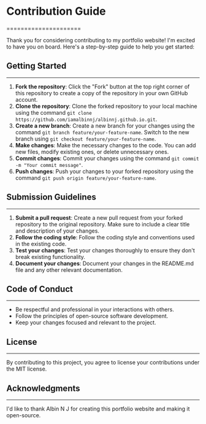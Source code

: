 # Contribution Guide
=====================

Thank you for considering contributing to my portfolio website! I'm excited to have you on board. Here's a step-by-step guide to help you get started:

## Getting Started
-------------------

1. **Fork the repository**: Click the "Fork" button at the top right corner of this repository to create a copy of the repository in your own GitHub account.
2. **Clone the repository**: Clone the forked repository to your local machine using the command `git clone https://github.com/iamalbinnj/albinnj.github.io.git`.
3. **Create a new branch**: Create a new branch for your changes using the command `git branch feature/your-feature-name`. Switch to the new branch using `git checkout feature/your-feature-name`.
4. **Make changes**: Make the necessary changes to the code. You can add new files, modify existing ones, or delete unnecessary ones.
5. **Commit changes**: Commit your changes using the command `git commit -m "Your commit message"`.
6. **Push changes**: Push your changes to your forked repository using the command `git push origin feature/your-feature-name`.

## Submission Guidelines
-----------------------

1. **Submit a pull request**: Create a new pull request from your forked repository to the original repository. Make sure to include a clear title and description of your changes.
2. **Follow the coding style**: Follow the coding style and conventions used in the existing code.
3. **Test your changes**: Test your changes thoroughly to ensure they don't break existing functionality.
4. **Document your changes**: Document your changes in the README.md file and any other relevant documentation.

## Code of Conduct
------------------

* Be respectful and professional in your interactions with others.
* Follow the principles of open-source software development.
* Keep your changes focused and relevant to the project.

## License
----------

By contributing to this project, you agree to license your contributions under the MIT license.

## Acknowledgments
-----------------

I'd like to thank Albin N J for creating this portfolio website and making it open-source.